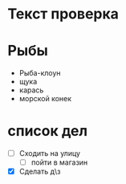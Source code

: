 # Текст проверка

# Рыбы
* Рыба-клоун
* щука
* карась
* морской конек

# список дел
* [ ] Сходить на улицу
    * [ ] пойти в магазин
* [x] Сделать д\з
